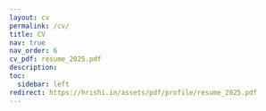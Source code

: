 ```yaml
---
layout: cv
permalink: /cv/
title: CV
nav: true
nav_order: 6
cv_pdf: resume_2025.pdf
description: 
toc:
  sidebar: left
redirect: https://hrishi.in/assets/pdf/profile/resume_2025.pdf
---
```

